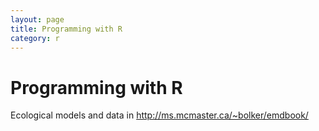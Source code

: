 ```yaml
---
layout: page
title: Programming with R
category: r
---
```


Programming with R
===






Ecological models and data in http://ms.mcmaster.ca/~bolker/emdbook/
